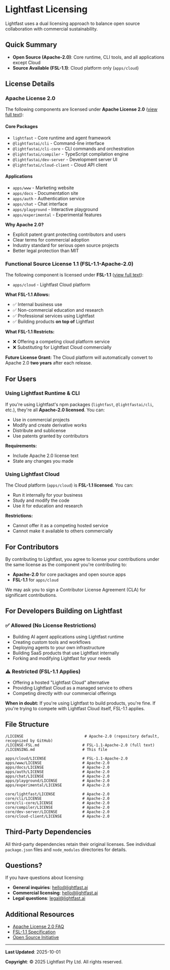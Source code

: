 # Lightfast Licensing

Lightfast uses a dual licensing approach to balance open source collaboration with commercial sustainability.

## Quick Summary

- **Open Source (Apache-2.0)**: Core runtime, CLI tools, and all applications except Cloud
- **Source Available (FSL-1.1)**: Cloud platform only (`apps/cloud`)

## License Details

### Apache License 2.0

The following components are licensed under **Apache License 2.0** ([view full text](LICENSE)):

#### Core Packages
- `lightfast` - Core runtime and agent framework
- `@lightfastai/cli` - Command-line interface
- `@lightfastai/cli-core` - CLI commands and orchestration
- `@lightfastai/compiler` - TypeScript compilation engine
- `@lightfastai/dev-server` - Development server UI
- `@lightfastai/cloud-client` - Cloud API client

#### Applications
- `apps/www` - Marketing website
- `apps/docs` - Documentation site
- `apps/auth` - Authentication service
- `apps/chat` - Chat interface
- `apps/playground` - Interactive playground
- `apps/experimental` - Experimental features

**Why Apache 2.0?**
- Explicit patent grant protecting contributors and users
- Clear terms for commercial adoption
- Industry standard for serious open source projects
- Better legal protection than MIT

### Functional Source License 1.1 (FSL-1.1-Apache-2.0)

The following component is licensed under **FSL-1.1** ([view full text](LICENSE-FSL.md)):

- `apps/cloud` - Lightfast Cloud platform

**What FSL-1.1 Allows:**
- ✅ Internal business use
- ✅ Non-commercial education and research
- ✅ Professional services using Lightfast
- ✅ Building products **on top of** Lightfast

**What FSL-1.1 Restricts:**
- ❌ Offering a competing cloud platform service
- ❌ Substituting for Lightfast Cloud commercially

**Future License Grant:**
The Cloud platform will automatically convert to Apache 2.0 **two years** after each release.

## For Users

### Using Lightfast Runtime & CLI

If you're using Lightfast's npm packages (`lightfast`, `@lightfastai/cli`, etc.), they're all **Apache-2.0 licensed**. You can:

- Use in commercial projects
- Modify and create derivative works
- Distribute and sublicense
- Use patents granted by contributors

**Requirements:**
- Include Apache 2.0 license text
- State any changes you made

### Using Lightfast Cloud

The Cloud platform (`apps/cloud`) is **FSL-1.1 licensed**. You can:

- Run it internally for your business
- Study and modify the code
- Use it for education and research

**Restrictions:**
- Cannot offer it as a competing hosted service
- Cannot make it available to others commercially

## For Contributors

By contributing to Lightfast, you agree to license your contributions under the same license as the component you're contributing to:

- **Apache-2.0** for core packages and open source apps
- **FSL-1.1** for `apps/cloud`

We may ask you to sign a Contributor License Agreement (CLA) for significant contributions.

## For Developers Building on Lightfast

### ✅ Allowed (No License Restrictions)

- Building AI agent applications using Lightfast runtime
- Creating custom tools and workflows
- Deploying agents to your own infrastructure
- Building SaaS products that use Lightfast internally
- Forking and modifying Lightfast for your needs

### ⚠️ Restricted (FSL-1.1 Applies)

- Offering a hosted "Lightfast Cloud" alternative
- Providing Lightfast Cloud as a managed service to others
- Competing directly with our commercial offerings

**When in doubt:** If you're using Lightfast to build products, you're fine. If you're trying to compete with Lightfast Cloud itself, FSL-1.1 applies.

## File Structure

```
/LICENSE                           # Apache-2.0 (repository default, recognized by GitHub)
/LICENSE-FSL.md                   # FSL-1.1-Apache-2.0 (full text)
/LICENSING.md                     # This file

apps/cloud/LICENSE                # FSL-1.1-Apache-2.0
apps/www/LICENSE                  # Apache-2.0
apps/docs/LICENSE                 # Apache-2.0
apps/auth/LICENSE                 # Apache-2.0
apps/chat/LICENSE                 # Apache-2.0
apps/playground/LICENSE           # Apache-2.0
apps/experimental/LICENSE         # Apache-2.0

core/lightfast/LICENSE            # Apache-2.0
core/cli/LICENSE                  # Apache-2.0
core/cli-core/LICENSE             # Apache-2.0
core/compiler/LICENSE             # Apache-2.0
core/dev-server/LICENSE           # Apache-2.0
core/cloud-client/LICENSE         # Apache-2.0
```

## Third-Party Dependencies

All third-party dependencies retain their original licenses. See individual `package.json` files and `node_modules` directories for details.

## Questions?

If you have questions about licensing:

- **General inquiries**: hello@lightfast.ai
- **Commercial licensing**: hello@lightfast.ai
- **Legal questions**: legal@lightfast.ai

## Additional Resources

- [Apache License 2.0 FAQ](https://www.apache.org/foundation/license-faq.html)
- [FSL-1.1 Specification](https://fsl.software/)
- [Open Source Initiative](https://opensource.org/)

---

**Last Updated**: 2025-10-01

**Copyright**: © 2025 Lightfast Pty Ltd. All rights reserved.
